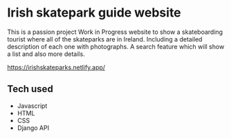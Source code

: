 # Irish skatepark guide website

This is a passion project Work in Progress website to show a skateboarding tourist where all of the skateparks are in Ireland. Including a detailed description of each one with photographs.
A search feature which will show a list and also more details.

https://irishskateparks.netlify.app/

## Tech used

- Javascript
-  HTML
-   CSS
-   Django API

